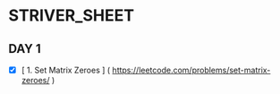 # STRIVER_SHEET

## DAY 1
-[X] [ 1. Set Matrix Zeroes ] ( https://leetcode.com/problems/set-matrix-zeroes/ )